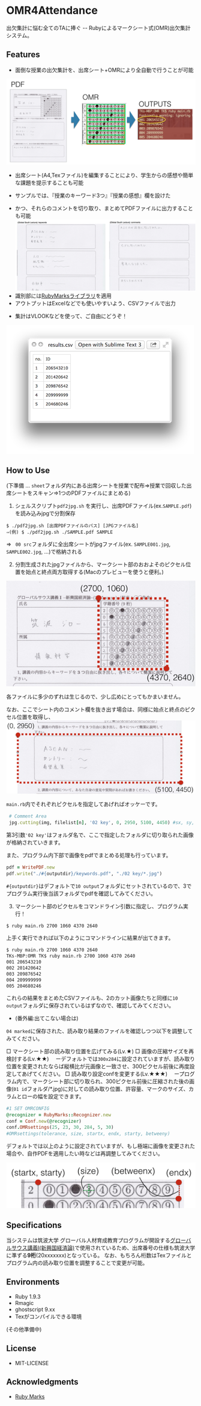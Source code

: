 # OMR4Attendance

出欠集計に悩む全てのTAに捧ぐ -- Rubyによるマークシート式(OMR)出欠集計システム。

## Features

- 面倒な授業の出欠集計を、出席シート+OMRにより全自動で行うことが可能

![](https://raw.githubusercontent.com/shartsu/OMR4Attendance/master/READMEimg/s1.png)

- 出席シート(A4,Texファイル)を編集することにより、学生からの感想や簡単な課題を提示することも可能
 * サンプルでは、『授業のキーワード3つ』『授業の感想』欄を設けた
- かつ、それらのコメントを切り取り、まとめてPDFファイルに出力することも可能
![](https://raw.githubusercontent.com/shartsu/OMR4Attendance/master/READMEimg/s2.png)
- 識別部には[RubyMarksライブラリ](https://github.com/andrerpbts/ruby_marks)を適用
- アウトプットはExcelなどでも使いやすいよう、CSVファイルで出力
 * 集計はVLOOKなどを使って、ご自由にどうぞ！

![](https://raw.githubusercontent.com/shartsu/OMR4Attendance/master/READMEimg/s3.png)
## How to Use

(下準備 … `sheet`フォルダ内にある出席シートを授業で配布⇒授業で回収した出席シートをスキャン⇒1つのPDFファイルにまとめる)

1. シェルスクリプト`pdf2jpg.sh` を実行し、出席PDFファイル(ex.`SAMPLE.pdf`)を読み込みjpgで分割保存

 ```
$ ./pdf2jpg.sh [出席PDFファイルのパス] [JPGファイル名]
⇒(例) $ ./pdf2jpg.sh ./SAMPLE.pdf SAMPLE
```

 ⇒ ` 00 src`フォルダに全出席シートがjpgファイル(ex. `SAMPLE001.jpg`, `SAMPLE002.jpg`, ...)で格納される

2. 分割生成されたjpgファイルから、マークシート部のおおよそのピクセル位置を始点と終点両方取得する(Macのプレビューを使うと便利。)

  ![](https://raw.githubusercontent.com/shartsu/OMR4Attendance/master/READMEimg/s4.png)

 各ファイルに多少のずれは生じるので、少し広めにとってもかまいません。

 なお、ここでシート内のコメント欄を抜き出す場合は、同様に始点と終点のピクセル位置を取得し、
  ![](https://raw.githubusercontent.com/shartsu/OMR4Attendance/master/READMEimg/s5.png)

 `main.rb`内でそれぞれピクセルを指定してあげればオッケーです。

 ```ruby:main.rb
  # Comment Area
  jpg.cutting(img, filelist[n], '02 key', 0, 2950, 5100, 4450) #sx, sy, ex, ey
 ```
 第3引数`'02 key'`はフォルダ名で、ここで指定したフォルダに切り取られた画像が格納されていきます。

 また、プログラム内下部で画像をpdfでまとめる処理も行っています。

 ```ruby:main.rb
pdf = WritePDF.new
pdf.write("./#{outputdir}/keywords.pdf", "./02 key/*.jpg")
 ```
`#{outputdir}`はデフォルトで`10 output`フォルダにセットされているので、3でプログラム実行後当該フォルダでpdfを確認してみてください。

3. マークシート部のピクセルをコマンドライン引数に指定し、プログラム実行！

 ```
$ ruby main.rb 2700 1060 4370 2640
```

 上手く実行できれば以下のようにコマンドラインに結果が出てきます。

 ```
$ ruby main.rb 2700 1060 4370 2640
TKs-MBP:OMR TK$ ruby main.rb 2700 1060 4370 2640
001 206543210
002 201420642
003 209876542
004 209999999
005 204680246
```
これらの結果をまとめたCSVファイルも、2のカット画像たちと同様に`10 output`フォルダに保存されているはずなので、確認してみてください。

- (番外編:出てこない場合は)

 `04 marked`に保存された、読み取り結果のファイルを確認しつつ以下を調整してみてください。

 □ マークシート部の読み取り位置を広げてみる(Lv.★)
 □ 画像の圧縮サイズを再検討する(Lv.★★)
　ーデフォルトでは`300x284`に設定されていますが、読み取り位置を変更されたならば縦横比が元画像と一致させ、300ピクセル前後に再度設定してあげてください。
 □ 読み取り設定confを変更する(Lv.★★★)
　ープログラム内で、マークシート部に切り取られ、300ピクセル前後に圧縮された後の画像(`01 id`フォルダ/*.jpg)に対しての読み取り位置、許容量、マークのサイズ、カラムとローの幅を設定できます。

 ```ruby:main.rb
#1 SET OMRCONFIG
@recognizer = RubyMarks::Recognizer.new
conf = Conf.new(@recognizer)
conf.OMRsettings(25, 23, 30, 284, 5, 30) 
#OMRsettings(tolerance, size, startx, endx, starty, betweeny)
 ```
 デフォルトでは以上のように設定されていますが、もし極端に画像を変更された場合や、自作PDFを適用したい時などは再調整してみてください。

  ![](https://raw.githubusercontent.com/shartsu/OMR4Attendance/master/READMEimg/s6.png)

## Specifications

当システムは筑波大学 グローバル人材育成教育プログラムが開設する[グローバルサウス講義Ⅰ(新興国経済論)](http://shakai.tsukuba.ac.jp/news/2014/09/-ghrd.html)で使用されているため、出席番号の仕様も筑波大学に準ずる**9桁**(20xxxxxxx)となっている。
なお、もちろん桁数はTexファイルとプログラム内の読み取り位置を調整することで変更が可能。

## Environments

- Ruby 1.9.3
 - Rmagic
- ghostscript  9.xx
- Texがコンパイルできる環境

(その他準備中)


## License
- MIT-LICENSE

## Acknowledgments
- [Ruby Marks](https://github.com/andrerpbts/ruby_marks)

